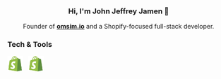 <!--Name-->

<h3 align="center">
Hi, I'm John Jeffrey Jamen 👋
</h3>

<!--Title-->
<p align="center">
Founder of <a href="https://omsim.io"><b>omsim.io</b></a> and a Shopify-focused full-stack developer.
</p>


<!--Tech Stack-->

### Tech & Tools

<p>
<img src="assets/shopify.svg" alt="Shopify" width="35"/> &nbsp;
<img src="assets/shopify.svg" alt="Shopify" width="35"/>
</p>